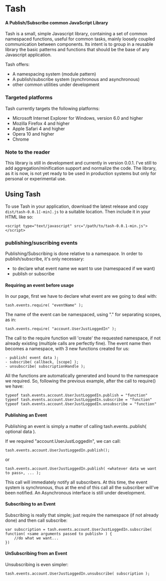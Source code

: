 Tash
=========

#### A Publish/Subscribe common JavaScript Library ####

Tash is a small, simple Javascript library, containing a set of common namespaced 
functions, useful for common tasks, mainly loosely coupled communication between components. Its intent is to group in a reusable library
the basic patterns and functions that should be the base of any Javascript application.

Tash offers:

* A namespacing system (module pattern)
* A publish/subscribe system (synchronous and asynchronous)
* other common utilities under development

### Targeted platforms ###

Tash currently targets the following platforms:

* Microsoft Internet Explorer for Windows, version 6.0 and higher
* Mozilla Firefox 4 and higher
* Apple Safari 4 and higher
* Opera 10 and higher
* Chrome

### Note to the reader ###

This library is still in development and currently in version 0.0.1.
I've still to add aggregation/minification support and normalize the code. 
The library, as it is now, is not yet ready to be used in production systems but only for personal or experimental use.

Using Tash
---------------

To use Tash in your application, download the latest release 
and copy 
`dist/tash-0.0.1[-min].js` to a suitable location. Then include it in your HTML
like so:

    <script type="text/javascript" src="/path/to/tash-0.0.1-min.js"></script>

### publishing/suscribing events ###

Publishing/Subscribing is done relative to a namespace.
In order to publish/subscribe, it's only necessary:

- to declare what event name we want to use (namespaced if we want)
- publish or subscribe

#### Requiring an event before usage ####

In our page, first we have to declare what event are we going to deal with:

    tash.events.require( "eventName" );

The name of the event can be namespaced, using "." for separating scopes, as in:

    tash.events.require( "account.UserJustLoggedIn" );

The call to the require function will 'create' the requested namespace, if not already existing (multiple calls are perfectly fine). The event name then becomes a namespace, with 3 new functions created for us:

    - publish( event data );
    - subscribe( callback, [scope] );
    - unsubscribe( subscriptionHandle );

All the functions are automatically generated and bound to the namespace we required. So, following the previous example, after the call to require() we have:

    typeof tash.events.account.UserJustLoggedIn.publish = "function"
    typeof tash.events.account.UserJustLoggedIn.subscribe = "function"
    typeof tash.events.account.UserJustLoggedIn.unsubscribe = "function"


#### Publishing an Event ####

Publishing an event is simply a matter of calling tash.events.<namespace passed in in the require>.publish( optional data ).

If we required "account.UserJustLoggedIn", we can call:

    tash.events.account.UserJustLoggedIn.publish();
or

    tash.events.account.UserJustLoggedIn.publish( <whatever data we want to pass>, ... );

This call will immediately notify all subscribers. At this time, the event system is synchronous, thus at the end of this call all the subscriber will've been notified.
An Asynchronous interface is still under development.


#### Subscribing to an Event ####

Subscribing is really that simple; just require the namespace (if not already done) and then call subscribe:

    var subscription = tash.events.account.UserJustLoggedIn.subscribe( function( <same arguments passed to publish> ) { 
        //do what we want...
    })

#### UnSubscribing from an Event ####

Unsubscribing is even simpler:

    tash.events.account.UserJustLoggedIn.unsubscribe( subscription );

